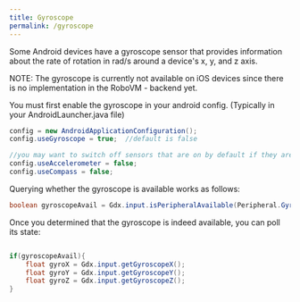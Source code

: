 ```yaml
---
title: Gyroscope
permalink: /gyroscope
---
```

Some Android devices have a gyroscope sensor that provides information about the rate of rotation in rad/s around a device's x, y, and z axis.

NOTE: The gyroscope is currently not available on iOS devices since there is no implementation in the RoboVM - backend yet.

You must first enable the gyroscope in your android config. (Typically in your AndroidLauncher.java file)

```java 
config = new AndroidApplicationConfiguration();
config.useGyroscope = true;  //default is false

//you may want to switch off sensors that are on by default if they are no longer needed.
config.useAccelerometer = false;
config.useCompass = false;
```
Querying whether the gyroscope is available works as follows:

```java
boolean gyroscopeAvail = Gdx.input.isPeripheralAvailable(Peripheral.Gyroscope);
```

Once you determined that the gyroscope is indeed available, you can poll its state:

```java

if(gyroscopeAvail){
	float gyroX = Gdx.input.getGyroscopeX();
	float gyroY = Gdx.input.getGyroscopeY();
	float gyroZ = Gdx.input.getGyroscopeZ();
} 

```